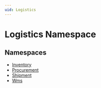 ```yaml
---
uid: Logistics
---
```

# Logistics Namespace

## Namespaces
- [Inventory](Logistics.Inventory.md)  
- [Procurement](Logistics.Procurement.md)  
- [Shipment](Logistics.Shipment.md)  
- [Wms](Logistics.Wms.md)  

